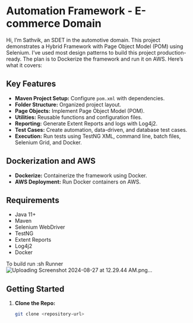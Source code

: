 # Automation Framework - E-commerce Domain

Hi, I’m Sathvik, an SDET in the automotive domain. 
This project demonstrates a Hybrid Framework with Page Object Model (POM) using Selenium. 
I’ve used most design patterns to build this project production-ready. 
The plan is to Dockerize the framework and run it on AWS. Here’s what it covers:

## Key Features

- **Maven Project Setup:** Configure `pom.xml` with dependencies.
- **Folder Structure:** Organized project layout.
- **Page Objects:** Implement Page Object Model (POM).
- **Utilities:** Reusable functions and configuration files.
- **Reporting:** Generate Extent Reports and logs with Log4j2.
- **Test Cases:** Create automation, data-driven, and database test cases.
- **Execution:** Run tests using TestNG XML, command line, batch files, Selenium Grid, and Docker.

## Dockerization and AWS

- **Dockerize:** Containerize the framework using Docker.
- **AWS Deployment:** Run Docker containers on AWS.


## Requirements
- Java 11+
- Maven
- Selenium WebDriver
- TestNG
- Extent Reports
- Log4j2
- Docker


To build run :sh Runner
![Uploading Screenshot 2024-08-27 at 12.29.44 AM.png…]()

## Getting Started

1. **Clone the Repo:**
   ```bash
   git clone <repository-url>

